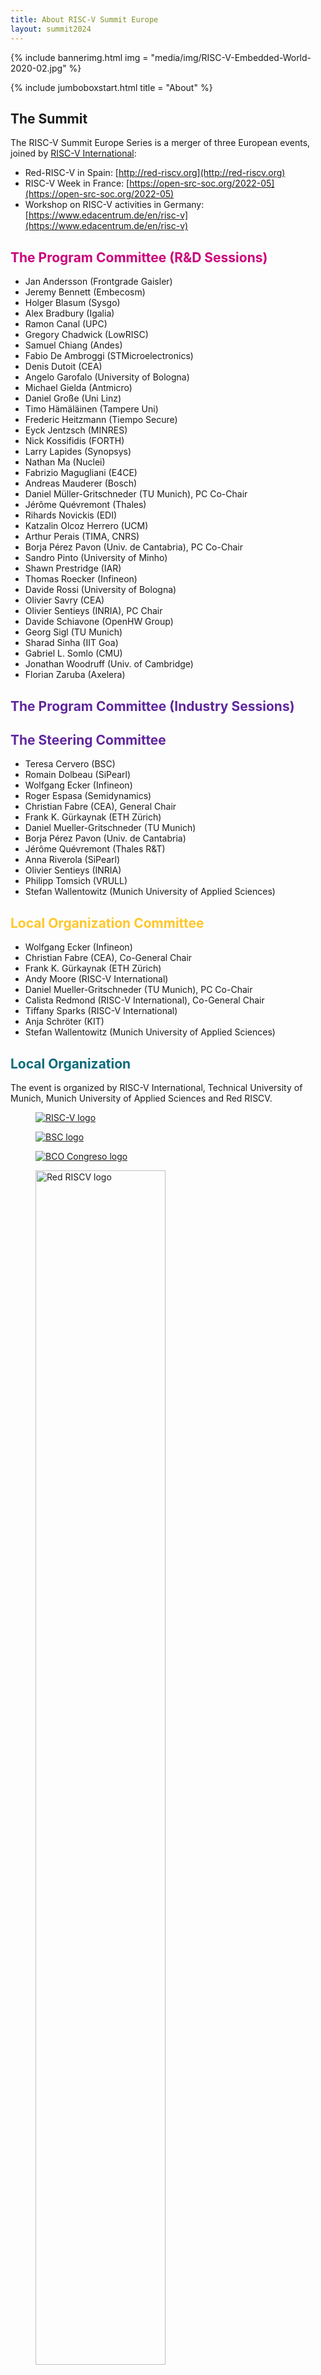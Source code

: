 ```yaml
---
title: About RISC-V Summit Europe
layout: summit2024
---
```


{% include bannerimg.html 
    img = "media/img/RISC-V-Embedded-World-2020-02.jpg"
%}

{% include jumboboxstart.html 
    title = "About"
%}


## The Summit

The RISC-V Summit Europe Series is a merger of three European
events, joined by [RISC-V International](https://riscv.org):

 - Red-RISC-V in Spain: [http://red-riscv.org](http://red-riscv.org)
 - RISC-V Week in France: [https://open-src-soc.org/2022-05](https://open-src-soc.org/2022-05)
 - Workshop on RISC-V activities in Germany: [https://www.edacentrum.de/en/risc-v](https://www.edacentrum.de/en/risc-v) 

<div>
<h2 style="color: #cb007b" id="the-program-committee">The Program Committee (R&D Sessions)</h2>

<ul>
<li>Jan Andersson (Frontgrade Gaisler)</li>
<li>Jeremy Bennett (Embecosm)</li>
<li>Holger Blasum (Sysgo)</li>
<li>Alex Bradbury (Igalia)</li>
<li>Ramon Canal (UPC)</li>
<li>Gregory Chadwick (LowRISC)</li>
<li>Samuel Chiang (Andes)</li>
<li>Fabio De Ambroggi (STMicroelectronics)</li>
<li>Denis Dutoit (CEA)</li>
<li>Angelo Garofalo (University of Bologna)</li>
<li>Michael Gielda (Antmicro)</li>
<li>Daniel Große (Uni Linz)</li>
<li>Timo Hämäläinen  (Tampere Uni)</li>
<li>Frederic Heitzmann (Tiempo Secure)</li>
<li>Eyck Jentzsch (MINRES)</li>
<li>Nick Kossifidis (FORTH)</li>
<li>Larry Lapides (Synopsys)</li>
<li>Nathan Ma (Nuclei)</li>
<li>Fabrizio Magugliani (E4CE)</li>
<li>Andreas Mauderer (Bosch)</li>
<li>Daniel Müller-Gritschneder (TU Munich), PC Co-Chair</li>
<li>Jérôme Quévremont (Thales)</li>
<li>Rihards Novickis (EDI)</li>
<li>Katzalin Olcoz Herrero (UCM)</li>
<li>Arthur Perais (TIMA, CNRS)</li>
<li>Borja Pérez Pavon (Univ. de Cantabria), PC Co-Chair</li>
<li>Sandro Pinto (University of Minho)</li>
<li>Shawn Prestridge (IAR)</li>
<li>Thomas Roecker (Infineon)</li>
<li>Davide Rossi (University of Bologna)</li>
<li>Olivier Savry (CEA)</li>
<li>Olivier Sentieys (INRIA), PC Chair</li>
<li>Davide Schiavone (OpenHW Group)</li>
<li>Georg Sigl (TU Munich)</li>
<li>Sharad Sinha (IIT Goa)</li>
<li>Gabriel L. Somlo (CMU)</li>
<li>Jonathan Woodruff (Univ. of Cambridge)</li>
<li>Florian Zaruba (Axelera)</li>

</ul>
<h2 style="color: #60269e" id="the-steering-committee">The Program Committee (Industry Sessions)</h2>
<ul>


</ul>
<h2 style="color: #60269e" id="the-steering-committee">The Steering Committee</h2>
<ul>
    <li>Teresa Cervero (BSC)</li>
    <li>Romain Dolbeau (SiPearl)</li>
    <li>Wolfgang Ecker (Infineon)</li>
    <li>Roger Espasa (Semidynamics)</li>
    <li>Christian Fabre (CEA), General Chair</li>
    <li>Frank K. Gürkaynak (ETH Zürich)</li>
    <li>Daniel Mueller-Gritschneder (TU Munich)</li>
    <li>Borja Pérez Pavon (Univ. de Cantabria)</li>
    <li>Jérôme Quévremont (Thales R&T)</li>
    <li>Anna Riverola (SiPearl)</li>
    <li>Olivier Sentieys (INRIA)</li>
    <li>Philipp Tomsich (VRULL)</li>
    <li>Stefan Wallentowitz (Munich University of Applied Sciences)</li>

</ul>
<h2 style="color: #ffc72c" id="the-local-team">Local Organization Committee</h2>
<ul>
    <li>Wolfgang Ecker (Infineon)</li>
    <li>Christian Fabre (CEA), Co-General Chair</li>
    <li>Frank K. Gürkaynak (ETH Zürich)</li>
    <li>Andy Moore (RISC-V International)</li> 
    <li>Daniel Mueller-Gritschneder (TU Munich), PC Co-Chair</li>
    <li>Calista Redmond (RISC-V International), Co-General Chair</li>
    <li>Tiffany Sparks (RISC-V International)</li>
    <li> Anja Schröter (KIT) </li>
    <li>Stefan Wallentowitz (Munich University of Applied Sciences)</li>
	</ul>
<h2 style="color: #0a6b7c" id="local-organization">Local Organization</h2>
<p>The event is organized by RISC-V International, Technical University of Munich, Munich University of Applied Sciences and Red RISCV.</p>
</div>
<div class="organizers">
  <figure class="organizers__item organizers__item--1">
    <a href="https://riscv.org"><img src="media/logos/RISCV-logo.png" alt="RISC-V logo" class="organizers__img"/></a>
  </figure>
  <figure class="organizers__item organizers__item--2">
    <a href="https://www.bsc.es"><img src="media/logos/BSC.png" alt="BSC logo" class="organizers__img"/></a>
  </figure>
  <figure class="organizers__item organizers__item--3">
    <a href="https://www.bcocongresos.com"><img src="media/logos/BCO.png" alt="BCO Congreso logo" class="organizers__img"/></a>
  </figure>
  <figure class="organizers__item organizers__item--4">
    <a href="http://red-riscv.org"><img src="media/logos/Red-RISCV.png" alt="Red RISCV logo" class="organizers__img" style="width:70%"></a>
  </figure>
</div>

{% include jumboboxend.html %}


